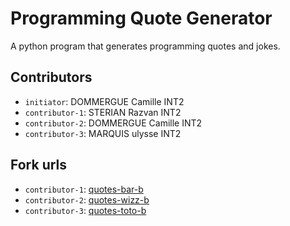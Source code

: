 # Programming Quote Generator

A python program that generates programming quotes and jokes.

## Contributors
- `initiator`: DOMMERGUE Camille INT2
- `contributor-1`: STERIAN Razvan INT2
- `contributor-2`: DOMMERGUE Camille INT2
- `contributor-3`: MARQUIS ulysse INT2


## Fork urls
- `contributor-1`: [quotes-bar-b]()
- `contributor-2`: [quotes-wizz-b](url-2)
- `contributor-3`: [quotes-toto-b](url-3)
